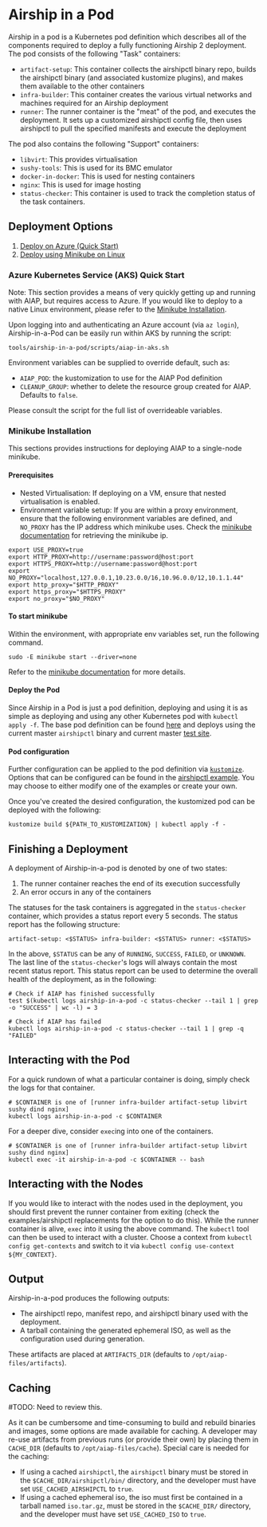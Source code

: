 # Airship in a Pod

Airship in a pod is a Kubernetes pod definition which describes all of the
components required to deploy a fully functioning Airship 2 deployment. The pod
consists of the following "Task" containers:

* `artifact-setup`: This container collects the airshipctl binary repo, builds
  the airshipctl binary (and associated kustomize plugins), and makes them
  available to the other containers
* `infra-builder`: This container creates the various virtual networks and
  machines required for an Airship deployment
* `runner`: The runner container is the "meat" of the pod, and executes the
  deployment. It sets up a customized airshipctl config file, then uses
  airshipctl to pull the specified manifests and execute the deployment

The pod also contains the following "Support" containers:

* `libvirt`: This provides virtualisation
* `sushy-tools`: This is used for its BMC emulator
* `docker-in-docker`: This is used for nesting containers
* `nginx`: This is used for image hosting
* `status-checker`: This container is used to track the completion status of
  the task containers.

## Deployment Options

1. [Deploy on Azure (Quick Start)](#azure-kubernetes-service-aks-quick-start)
2. [Deploy using Minikube on Linux](#minikube-installation)

### Azure Kubernetes Service (AKS) Quick Start

Note: This section provides a means of very quickly getting up and running with
AIAP, but requires access to Azure. If you would like to deploy to a native
Linux environment, please refer to the [Minikube Installation](#minikube-installation).

Upon logging into and authenticating an Azure account (via `az login`),
Airship-in-a-Pod can be easily run within AKS by running the script:

```
tools/airship-in-a-pod/scripts/aiap-in-aks.sh
```

Environment variables can be supplied to override default, such as:

* `AIAP_POD`: the kustomization to use for the AIAP Pod definition
* `CLEANUP_GROUP`: whether to delete the resource group created for
   AIAP.  Defaults to `false`.

Please consult the script for the full list of overrideable variables.

### Minikube Installation

This sections provides instructions for deploying AIAP to a single-node minikube.

#### Prerequisites

* Nested Virtualisation: If deploying on a VM, ensure that nested virtualisation is enabled.
* Environment variable setup: If you are within a proxy environment, ensure that the following environment
variables are defined, and `NO_PROXY` has the IP address which minikube uses.
Check the [minikube documentation](https://minikube.sigs.k8s.io/docs/commands/ip/)
for retrieving the minikube ip.

```
export USE_PROXY=true
export HTTP_PROXY=http://username:password@host:port
export HTTPS_PROXY=http://username:password@host:port
export NO_PROXY="localhost,127.0.0.1,10.23.0.0/16,10.96.0.0/12,10.1.1.44"
export http_proxy="$HTTP_PROXY"
export https_proxy="$HTTPS_PROXY"
export no_proxy="$NO_PROXY"
```

#### To start minikube

Within the environment, with appropriate env variables set, run the following command.

```
sudo -E minikube start --driver=none
```

Refer to the [minikube documentation](https://minikube.sigs.k8s.io/docs/start/) for more details.

#### Deploy the Pod

Since Airship in a Pod is just a pod definition, deploying and using it is as
simple as deploying and using any other Kubernetes pod with `kubectl apply -f`.
The base pod definition can be found
[here](https://github.com/airshipit/airshipctl/tree/master/tools/airship-in-a-pod/examples/base)
and deploys using the current master `airshipctl` binary and current master
[test site](https://github.com/airshipit/airshipctl/tree/master/manifests/site/test-site).

#### Pod configuration

Further configuration can be applied to the pod definition via
[`kustomize`](https://kustomize.io/). Options that can be configured can be
found in the [airshipctl example](https://github.com/airshipit/airshipctl/blob/master/tools/airship-in-a-pod/examples/airshipctl/replacements.yaml).
You may choose to either modify one of the examples or create your own.

Once you've created the desired configuration, the kustomized pod can be deployed with the following:

```
kustomize build ${PATH_TO_KUSTOMIZATION} | kubectl apply -f -
```

## Finishing a Deployment

A deployment of Airship-in-a-pod is denoted by one of two states:

1. The runner container reaches the end of its execution successfully
2. An error occurs in any of the containers

The statuses for the task containers is aggregated in the `status-checker`
container, which provides a status report every 5 seconds. The status report
has the following structure:

```
artifact-setup: <$STATUS> infra-builder: <$STATUS> runner: <$STATUS>
```

In the above, `$STATUS` can be any of `RUNNING`, `SUCCESS`, `FAILED`, or
`UNKNOWN`. The last line of the `status-checker`'s logs will always contain the
most recent status report. This status report can be used to determine the
overall health of the deployment, as in the following:

```
# Check if AIAP has finished successfully
test $(kubectl logs airship-in-a-pod -c status-checker --tail 1 | grep -o "SUCCESS" | wc -l) = 3

# Check if AIAP has failed
kubectl logs airship-in-a-pod -c status-checker --tail 1 | grep -q "FAILED"
```

## Interacting with the Pod

For a quick rundown of what a particular container is doing, simply check the logs for that container.

```
# $CONTAINER is one of [runner infra-builder artifact-setup libvirt sushy dind nginx]
kubectl logs airship-in-a-pod -c $CONTAINER
```

For a deeper dive, consider `exec`ing into one of the containers.

```
# $CONTAINER is one of [runner infra-builder artifact-setup libvirt sushy dind nginx]
kubectl exec -it airship-in-a-pod -c $CONTAINER -- bash
```

## Interacting with the Nodes

If you would like to interact with the nodes used in the deployment, you should
first prevent the runner container from exiting (check the examples/airshipctl
replacements for the option to do this). While the runner container is alive,
`exec` into it using the above command. The `kubectl` tool can then be used to
interact with a cluster. Choose a context from `kubectl config get-contexts`
and switch to it via `kubectl config use-context ${MY_CONTEXT}`.

## Output

Airship-in-a-pod produces the following outputs:

* The airshipctl repo, manifest repo, and airshipctl binary used with the deployment.
* A tarball containing the generated ephemeral ISO, as well as the
  configuration used during generation.

These artifacts are placed at `ARTIFACTS_DIR` (defaults to `/opt/aiap-files/artifacts`).

## Caching
#TODO: Need to review this.

As it can be cumbersome and time-consuming to build and rebuild binaries and
images, some options are made available for caching. A developer may re-use
artifacts from previous runs (or provide their own) by placing them in
`CACHE_DIR` (defaults to `/opt/aiap-files/cache`). Special care is needed for the
caching:

* If using a cached `airshipctl`, the `airshipctl` binary must be stored in the
  `$CACHE_DIR/airshipctl/bin/` directory, and the developer must have set
  `USE_CACHED_AIRSHIPCTL` to `true`.
* If using a cached ephemeral iso, the iso must first be contained in a tarball named `iso.tar.gz`, must be stored in the
  `$CACHE_DIR/` directory, and the developer must have set
  `USE_CACHED_ISO` to `true`.
